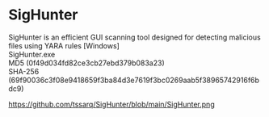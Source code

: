 # SigHunter
SigHunter is an efficient GUI scanning tool designed for detecting malicious files using YARA rules [Windows]
<br />SigHunter.exe
<br />MD5 (0f49d034fd82ce3cb27ebd379b083a23)
<br />SHA-256 (69f90036c3f08e9418659f3ba84d3e7619f3bc0269aab5f38965742916f6bdc9)

https://github.com/tssarq/SigHunter/blob/main/SigHunter.png
